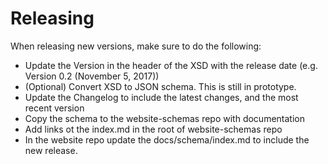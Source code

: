 # Releasing

When releasing new versions, make sure to do the following:

* Update the Version in the header of the XSD with the release date
(e.g. Version 0.2 (November 5, 2017))
* (Optional) Convert XSD to JSON schema. This is still in prototype. 
* Update the Changelog to include the latest changes, and the most 
recent version
* Copy the schema to the website-schemas repo with documentation
* Add links ot the index.md in the root of website-schemas repo
* In the website repo update the docs/schema/index.md to include the 
new release.
